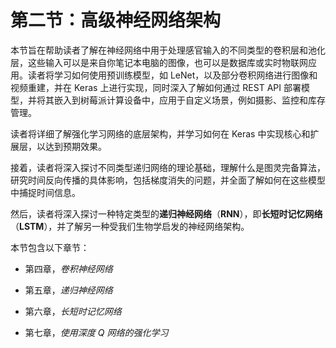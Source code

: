 # 第二节：高级神经网络架构

本节旨在帮助读者了解在神经网络中用于处理感官输入的不同类型的卷积层和池化层，这些输入可以是来自你笔记本电脑的图像，也可以是数据库或实时物联网应用。读者将学习如何使用预训练模型，如 LeNet，以及部分卷积网络进行图像和视频重建，并在 Keras 上进行实现，同时深入了解如何通过 REST API 部署模型，并将其嵌入到树莓派计算设备中，应用于自定义场景，例如摄影、监控和库存管理。

读者将详细了解强化学习网络的底层架构，并学习如何在 Keras 中实现核心和扩展层，以达到预期效果。

接着，读者将深入探讨不同类型递归网络的理论基础，理解什么是图灵完备算法，研究时间反向传播的具体影响，包括梯度消失的问题，并全面了解如何在这些模型中捕捉时间信息。

然后，读者将深入探讨一种特定类型的**递归神经网络**（**RNN**），即**长短时记忆网络**（**LSTM**），并了解另一种受我们生物学启发的神经网络架构。

本节包含以下章节：

+   第四章，*卷积神经网络*

+   第五章，*递归神经网络*

+   第六章，*长短时记忆网络*

+   第七章，*使用深度 Q 网络的强化学习*

